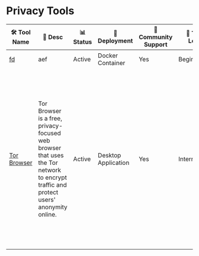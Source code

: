 # Privacy Tools
| 🛠️ Tool Name |📝 Desc | 📊 Status | 🚀 Deployment | 🤝 Community Support | 🧠 Tech Level | ✨ Features | 💻 OS | 📴 Offline | 📱 Mobile | 🌐 Languages | 🔐 Security/Privacy Features | 🔧 Maintenance/Sustainability | 📥 Data Collection | 🧾 License | 💰 Cost | 📚 Docs | ⭐ Rating |
|-----|--------------------------|-----|---------------|-----------------------|--------|-------------------------|--------|--------|--------|-------------|-------------------------------------------|----------------------------------|----------|-------------|---------|----------|-----------|
| [fd](https://signal.org/) | aef | Active | Docker Container | Yes | Beginner | vs | dvs | Yes | Yes | dvd | sdv | sdv | No Data | vsd | dvs | [Details](privacy/fd.md) | ⭐⭐⯪☆☆ (2.30) |
| [Tor Browser](https://www.torproject.org/) | Tor Browser is a free, privacy-focused web browser that uses the Tor network to encrypt traffic and protect users' anonymity online. | Active | Desktop Application | Yes | Intermediate | Onion Routing, Anonymity, No Tracking by Websites, HTTPS Everywhere, No Browsing History, Cross-Platform Compatibility, Security-Focused, Automatic Updates, Anti-Censorship, Hidden Services, Exit Node Privacy, No Unique Identifiers | Windows, Linux, macOS, Android | No | Partially | 32 (include Chinese [Simplified & Traditional], Thai, Vietnamese, Korean, Japanese) | Multi-layer Encryption, MITM Protection, NoScript, IP/DNS Leak Prevention, Traffic Obfuscation, Circuit Switching, Device Fingerprinting Resistance, Tracker and Cookie Isolation, Secure Defaults, Software Sandboxing | Monthly updates and a public status page. Funded by ~$7 million, with 28.5% from individual donors. Sponsored by organizations like Open Technology Fund and Fastly. | Minimal | Mozilla Public License | Fully Free | [Details](privacy/Tor-Browser.md) | ⭐⭐⭐⭐⯪ (4.51) |
